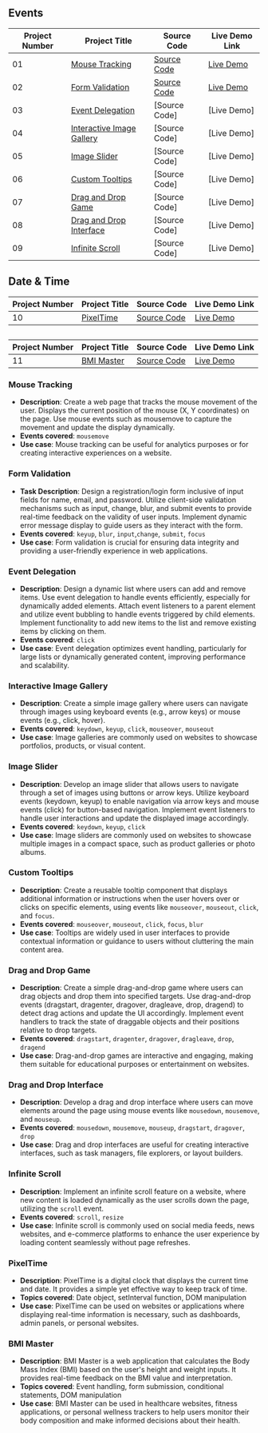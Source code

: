 ## Events

| Project Number | Project Title                                           | Source Code                                | Live Demo Link                                                                       |
| -------------- | ------------------------------------------------------- | ------------------------------------------ | ------------------------------------------------------------------------------------ |
| 01             | [Mouse Tracking](#mouse-tracking)                       | [Source Code](./MouseTracking/index.html)  | [Live Demo](https://ajeetkumarrauniyar.github.io/JS-Minor/MouseTracking/index.html)  |
| 02             | [Form Validation](#form-validation)                     | [Source Code](./FormValidation/index.html) | [Live Demo](https://ajeetkumarrauniyar.github.io/JS-Minor/FormValidation/index.html) |
| 03             | [Event Delegation](#event-delegation)                   | [Source Code]                              | [Live Demo]                                                                          |
| 04             | [Interactive Image Gallery](#interactive-image-gallery) | [Source Code]                              | [Live Demo]                                                                          |
| 05             | [Image Slider](#image-slider)                           | [Source Code]                              | [Live Demo]                                                                          |
| 06             | [Custom Tooltips](#custom-tooltips)                     | [Source Code]                              | [Live Demo]                                                                          |
| 07             | [Drag and Drop Game](#drag-and-drop-game)               | [Source Code]                              | [Live Demo]                                                                          |
| 08             | [Drag and Drop Interface](#drag-and-drop-interface)     | [Source Code]                              | [Live Demo]                                                                          |
| 09             | [Infinite Scroll](#infinite-scroll)                     | [Source Code]                              | [Live Demo]                                                                          |

## Date & Time

| Project Number | Project Title           | Source Code                              | Live Demo Link                                                                     |
| -------------- | ----------------------- | ---------------------------------------- | ---------------------------------------------------------------------------------- |
| 10             | [PixelTime](#pixeltime) | [Source Code](./DigitalClock/index.html) | [Live Demo](https://ajeetkumarrauniyar.github.io/JS-Minor/DigitalClock/index.html) |

##

| Project Number | Project Title  | Source Code                               | Live Demo Link                                                                     |
| -------------- | -------------- | ----------------------------------------- | ---------------------------------------------------------------------------------- |
| 11             | [BMI Master](#bmi-master) | [Source Code](./BMICalculator/index.html) | [Live Demo](https://ajeetkumarrauniyar.github.io/JS-Minor/BMICalculator/index.html) |

### Mouse Tracking

- **Description**: Create a web page that tracks the mouse movement of the user. Displays the current position of the mouse (X, Y coordinates) on the page. Use mouse events such as mousemove to capture the movement and update the display dynamically.
- **Events covered**: `mousemove`
- **Use case**: Mouse tracking can be useful for analytics purposes or for creating interactive experiences on a website.

### Form Validation

- **Task Description**: Design a registration/login form inclusive of input fields for name, email, and password. Utilize client-side validation mechanisms such as input, change, blur, and submit events to provide real-time feedback on the validity of user inputs. Implement dynamic error message display to guide users as they interact with the form.
- **Events covered**: `keyup`, `blur`, `input`,`change`, `submit`, `focus`
- **Use case**: Form validation is crucial for ensuring data integrity and providing a user-friendly experience in web applications.

### Event Delegation

- **Description**: Design a dynamic list where users can add and remove items. Use event delegation to handle events efficiently, especially for dynamically added elements. Attach event listeners to a parent element and utilize event bubbling to handle events triggered by child elements. Implement functionality to add new items to the list and remove existing items by clicking on them.
- **Events covered**: `click`
- **Use case**: Event delegation optimizes event handling, particularly for large lists or dynamically generated content, improving performance and scalability.

### Interactive Image Gallery

- **Description**: Create a simple image gallery where users can navigate through images using keyboard events (e.g., arrow keys) or mouse events (e.g., click, hover).
- **Events covered**: `keydown`, `keyup`, `click`, `mouseover`, `mouseout`
- **Use case**: Image galleries are commonly used on websites to showcase portfolios, products, or visual content.

### Image Slider

- **Description**: Develop an image slider that allows users to navigate through a set of images using buttons or arrow keys. Utilize keyboard events (keydown, keyup) to enable navigation via arrow keys and mouse events (click) for button-based navigation. Implement event listeners to handle user interactions and update the displayed image accordingly.
- **Events covered**: `keydown`, `keyup`, `click`
- **Use case**: Image sliders are commonly used on websites to showcase multiple images in a compact space, such as product galleries or photo albums.

### Custom Tooltips

- **Description**: Create a reusable tooltip component that displays additional information or instructions when the user hovers over or clicks on specific elements, using events like `mouseover`, `mouseout`, `click`, and `focus`.
- **Events covered**: `mouseover`, `mouseout`, `click`, `focus`, `blur`
- **Use case**: Tooltips are widely used in user interfaces to provide contextual information or guidance to users without cluttering the main content area.

### Drag and Drop Game

- **Description**: Create a simple drag-and-drop game where users can drag objects and drop them into specified targets. Use drag-and-drop events (dragstart, dragenter, dragover, dragleave, drop, dragend) to detect drag actions and update the UI accordingly. Implement event handlers to track the state of draggable objects and their positions relative to drop targets.
- **Events covered**: `dragstart`, `dragenter`, `dragover`, `dragleave`, `drop`, `dragend`
- **Use case**: Drag-and-drop games are interactive and engaging, making them suitable for educational purposes or entertainment on websites.

### Drag and Drop Interface

- **Description**: Develop a drag and drop interface where users can move elements around the page using mouse events like `mousedown`, `mousemove`, and `mouseup`.
- **Events covered**: `mousedown`, `mousemove`, `mouseup`, `dragstart`, `dragover`, `drop`
- **Use case**: Drag and drop interfaces are useful for creating interactive interfaces, such as task managers, file explorers, or layout builders.

### Infinite Scroll

- **Description**: Implement an infinite scroll feature on a website, where new content is loaded dynamically as the user scrolls down the page, utilizing the `scroll` event.
- **Events covered**: `scroll`, `resize`
- **Use case**: Infinite scroll is commonly used on social media feeds, news websites, and e-commerce platforms to enhance the user experience by loading content seamlessly without page refreshes.

### PixelTime

- **Description**: PixelTime is a digital clock that displays the current time and date. It provides a simple yet effective way to keep track of time.
- **Topics covered**: Date object, setInterval function, DOM manipulation
- **Use case**: PixelTime can be used on websites or applications where displaying real-time information is necessary, such as dashboards, admin panels, or personal websites.

### BMI Master

- **Description**: BMI Master is a web application that calculates the Body Mass Index (BMI) based on the user's height and weight inputs. It provides real-time feedback on the BMI value and interpretation.
- **Topics covered**:  Event handling, form submission, conditional statements, DOM manipulation
- **Use case**: BMI Master can be used in healthcare websites, fitness applications, or personal wellness trackers to help users monitor their body composition and make informed decisions about their health.
